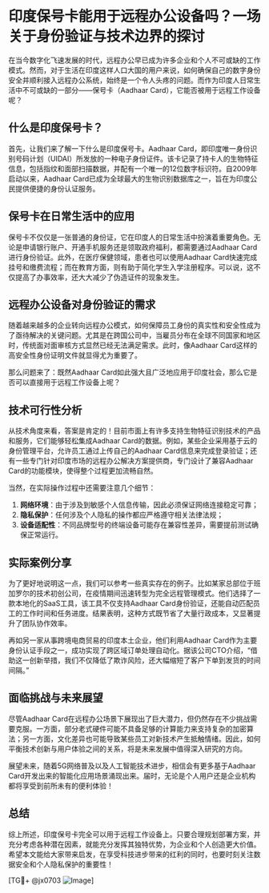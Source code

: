 # 印度保号卡能用于远程办公设备吗？一场关于身份验证与技术边界的探讨

在当今数字化飞速发展的时代，远程办公早已成为许多企业和个人不可或缺的工作模式。然而，对于生活在印度这样人口大国的用户来说，如何确保自己的数字身份安全并顺利接入远程办公系统，始终是一个令人头疼的问题。而作为印度人日常生活中不可或缺的一部分——保号卡（Aadhaar Card），它能否被用于远程工作设备呢？

## 什么是印度保号卡？

首先，让我们来了解一下什么是印度保号卡。Aadhaar Card，即印度唯一身份识别号码计划（UIDAI）所发放的一种电子身份证件。该卡记录了持卡人的生物特征信息，包括指纹和面部扫描数据，并配有一个唯一的12位数字标识符。自2009年启动以来，Aadhaar Card已成为全球最大的生物识别数据库之一，旨在为印度公民提供便捷的身份认证服务。

## 保号卡在日常生活中的应用

保号卡不仅仅是一张普通的身份证，它在印度人的日常生活中扮演着重要角色。无论是申请银行账户、开通手机服务还是领取政府福利，都需要通过Aadhaar Card进行身份验证。此外，在医疗保健领域，患者也可以使用Aadhaar Card快速完成挂号和缴费流程；而在教育方面，则有助于简化学生入学注册程序。可以说，这不仅提高了办事效率，还大大减少了伪造证件的现象发生。

## 远程办公设备对身份验证的需求

随着越来越多的企业转向远程办公模式，如何保障员工身份的真实性和安全性成为了亟待解决的关键问题。尤其是在跨国公司中，当雇员分布在全球不同国家和地区时，传统面对面审核方式显然已经无法满足需求。此时，像Aadhaar Card这样的高安全性身份证明文件就显得尤为重要了。

那么问题来了：既然Aadhaar Card如此强大且广泛地应用于印度社会，那么它是否可以直接用于远程工作设备上呢？

## 技术可行性分析

从技术角度来看，答案是肯定的！目前市面上有许多支持生物特征识别技术的产品和服务，它们能够轻松集成Aadhaar Card的数据。例如，某些企业采用基于云的身份管理平台，允许员工通过上传自己的Aadhaar Card信息来完成登录验证；还有一些专门针对印度市场的远程办公解决方案提供商，专门设计了兼容Aadhaar Card的功能模块，使得整个过程更加流畅自然。

当然，在实际操作过程中还需要注意几个细节：
1. **网络环境**：由于涉及到敏感个人信息传输，因此必须保证网络连接稳定可靠；
2. **隐私保护**：任何涉及个人隐私的操作都应严格遵守相关法律法规；
3. **设备适配性**：不同品牌型号的终端设备可能存在兼容性差异，需要提前测试确保正常运行。

## 实际案例分享

为了更好地说明这一点，我们可以参考一些真实存在的例子。比如某家总部位于班加罗尔的技术初创公司，在疫情期间迅速转型为完全远程管理模式。他们选择了一款本地化的SaaS工具，该工具不仅支持Aadhaar Card身份验证，还能自动匹配员工的工作时间和任务进度。结果表明，这种方式既节省了大量行政成本，又显著提升了团队协作效率。

再如另一家从事跨境电商贸易的印度本土企业，他们利用Aadhaar Card作为主要身份认证手段之一，成功实现了跨区域订单处理自动化。据该公司CTO介绍，“借助这一创新举措，我们不仅降低了欺诈风险，还大幅缩短了客户下单到发货的时间间隔。”

## 面临挑战与未来展望

尽管Aadhaar Card在远程办公场景下展现出了巨大潜力，但仍然存在不少挑战需要克服。一方面，部分老式硬件可能不具备足够的计算能力来支持复杂的加密算法；另一方面，文化差异也可能导致某些员工对新技术产生抵触情绪。因此，如何平衡技术创新与用户体验之间的关系，将是未来发展中值得深入研究的方向。

展望未来，随着5G网络普及以及人工智能技术进步，相信会有更多基于Aadhaar Card开发出来的智能化应用场景涌现出来。届时，无论是个人用户还是企业机构都将享受到前所未有的便利体验！

## 总结

综上所述，印度保号卡完全可以用于远程工作设备上。只要合理规划部署方案，并充分考虑各种潜在因素，就能充分发挥其独特优势，为企业和个人创造更大价值。希望本文能给大家带来启发，在享受科技进步带来的红利的同时，也要时刻关注数据安全和个人隐私保护的重要性！

[TG💪+ @jx0703 ![Image](https://github.com/user-attachments/assets/dbca1d08-cadb-493c-b0ec-ad6f7a83f270)]